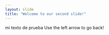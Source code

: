 ```yaml
---
layout: slide
title: "Welcome to our second slide!"
---
```

mi texto de prueba
Use the left arrow to go back!
